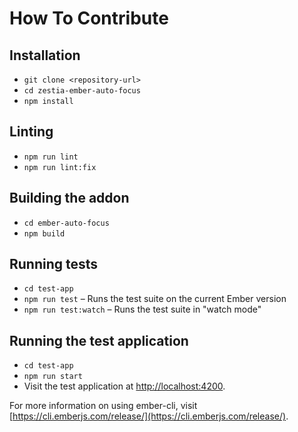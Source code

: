 # How To Contribute

## Installation

- `git clone <repository-url>`
- `cd zestia-ember-auto-focus`
- `npm install`

## Linting

- `npm run lint`
- `npm run lint:fix`

## Building the addon

- `cd ember-auto-focus`
- `npm build`

## Running tests

- `cd test-app`
- `npm run test` – Runs the test suite on the current Ember version
- `npm run test:watch` – Runs the test suite in "watch mode"

## Running the test application

- `cd test-app`
- `npm run start`
- Visit the test application at [http://localhost:4200](http://localhost:4200).

For more information on using ember-cli, visit [https://cli.emberjs.com/release/](https://cli.emberjs.com/release/).
